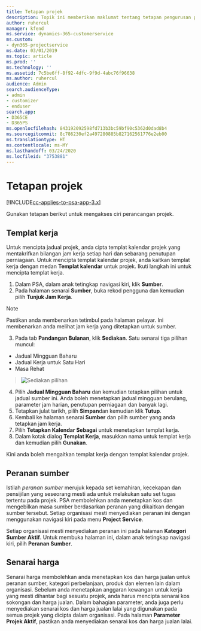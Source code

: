 ```yaml
---
title: Tetapan projek
description: Topik ini memberikan maklumat tentang tetapan pengurusan projek.
author: ruhercul
manager: kfend
ms.service: dynamics-365-customerservice
ms.custom:
- dyn365-projectservice
ms.date: 03/01/2019
ms.topic: article
ms.prod: ''
ms.technology: ''
ms.assetid: 7c5be6ff-8f92-4dfc-9f9d-4abc76f96638
ms.author: ruhercul
audience: Admin
search.audienceType:
- admin
- customizer
- enduser
search.app:
- D365CE
- D365PS
ms.openlocfilehash: 843192092598fd713b3bc59bf90c5362d0dad8b4
ms.sourcegitcommit: 8c786230ef2a497280885b827162561776e2eb00
ms.translationtype: HT
ms.contentlocale: ms-MY
ms.lasthandoff: 03/24/2020
ms.locfileid: "3753881"
---
```

# <a name="project-settings"></a>Tetapan projek

[!INCLUDE[cc-applies-to-psa-app-3.x](../includes/cc-applies-to-psa-app-3x.md)]

Gunakan tetapan berikut untuk mengakses ciri perancangan projek.

## <a name="work-template"></a>Templat kerja

Untuk mencipta jadual projek, anda cipta templat kalendar projek yang mentakrifkan bilangan jam kerja setiap hari dan sebarang penutupan perniagaan. Untuk mencipta templat kalendar projek, anda kaitkan templat kerja dengan medan **Templat kalendar** untuk projek. Ikuti langkah ini untuk mencipta templat kerja.

1. Dalam PSA, dalam anak tetingkap navigasi kiri, klik **Sumber**. 
2. Pada halaman senarai **Sumber**, buka rekod pengguna dan kemudian pilih **Tunjuk Jam Kerja**.

  > [!NOTE]
  > Pastikan anda membenarkan tetimbul pada halaman pelayar. Ini membenarkan anda melihat jam kerja yang ditetapkan untuk sumber.
  
3. Pada tab **Pandangan Bulanan**, klik **Sediakan**. Satu senarai tiga pilihan muncul: 

  - Jadual Mingguan Baharu
  - Jadual Kerja untuk Satu Hari
  - Masa Rehat

> ![Sediakan pilihan](media/project-13.png)

4. Pilih **Jadual Mingguan Baharu** dan kemudian tetapkan pilihan untuk jadual sumber ini. Anda boleh menetapkan jadual mingguan berulang, parameter jam harian, penutupan perniagaan dan banyak lagi.
5. Tetapkan julat tarikh, pilih **Simpan**dan kemudian klik **Tutup**. 
6. Kembali ke halaman senarai **Sumber** dan pilih sumber yang anda tetapkan jam kerja. 
7. Pilih **Tetapkan Kalendar Sebagai** untuk menetapkan templat kerja. 
8. Dalam kotak dialog **Templat Kerja**, masukkan nama untuk templat kerja dan kemudian pilih **Gunakan**. 

Kini anda boleh mengaitkan templat kerja dengan templat kalendar projek.

## <a name="resource-roles"></a>Peranan sumber

Istilah *peranan sumber* merujuk kepada set kemahiran, kecekapan dan pensijilan yang seseorang mesti ada untuk melakukan satu set tugas tertentu pada projek. PSA membolehkan anda menetapkan kos dan mengebilkan masa sumber berdasarkan peranan yang dikaitkan dengan sumber tersebut. Setiap organisasi mesti menyediakan peranan ini dengan menggunakan navigasi kiri pada menu **Project Service**.

Setiap organisasi mesti menyediakan peranan ini pada halaman **Kategori Sumber Aktif**. Untuk membuka halaman ini, dalam anak tetingkap navigasi kiri, pilih **Peranan Sumber**.

## <a name="price-lists"></a>Senarai harga

Senarai harga membolehkan anda menetapkan kos dan harga jualan untuk peranan sumber, kategori perbelanjaan, produk dan elemen lain dalam organisasi. Sebelum anda menetapkan anggaran kewangan untuk kerja yang mesti dihantar bagi sesuatu projek, anda harus mencipta senarai kos sokongan dan harga jualan. Dalam bahagian parameter, anda juga perlu menyediakan senarai kos dan harga jualan lalai yang digunakan pada semua projek yang dicipta dalam organisasi. Pada halaman **Parameter Projek Aktif**, pastikan anda menyediakan senarai kos dan harga jualan lalai.
